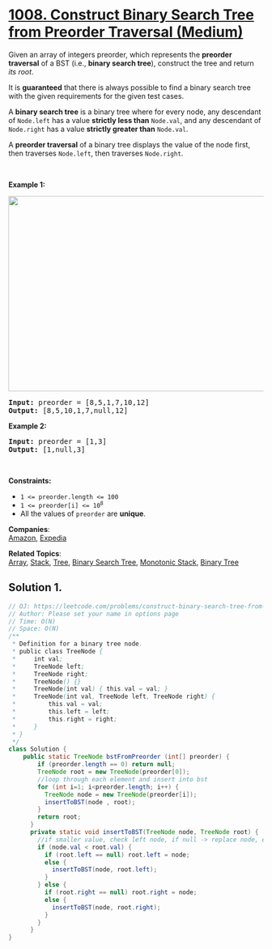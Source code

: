 # [1008. Construct Binary Search Tree from Preorder Traversal (Medium)](https://leetcode.com/problems/construct-binary-search-tree-from-preorder-traversal/)

<p>Given an array of integers preorder, which represents the <strong>preorder traversal</strong> of a BST (i.e., <strong>binary search tree</strong>), construct the tree and return <em>its root</em>.</p>

<p>It is <strong>guaranteed</strong> that there is always possible to find a binary search tree with the given requirements for the given test cases.</p>

<p>A <strong>binary search tree</strong> is a binary tree where for every node, any descendant of <code>Node.left</code> has a value <strong>strictly less than</strong> <code>Node.val</code>, and any descendant of <code>Node.right</code> has a value <strong>strictly greater than</strong> <code>Node.val</code>.</p>

<p>A <strong>preorder traversal</strong> of a binary tree displays the value of the node first, then traverses <code>Node.left</code>, then traverses <code>Node.right</code>.</p>

<p>&nbsp;</p>
<p><strong>Example 1:</strong></p>
<img alt="" src="https://assets.leetcode.com/uploads/2019/03/06/1266.png" style="height: 386px; width: 590px;">
<pre><strong>Input:</strong> preorder = [8,5,1,7,10,12]
<strong>Output:</strong> [8,5,10,1,7,null,12]
</pre>

<p><strong>Example 2:</strong></p>

<pre><strong>Input:</strong> preorder = [1,3]
<strong>Output:</strong> [1,null,3]
</pre>

<p>&nbsp;</p>
<p><strong>Constraints:</strong></p>

<ul>
	<li><code>1 &lt;= preorder.length &lt;= 100</code></li>
	<li><code>1 &lt;= preorder[i] &lt;= 10<sup>8</sup></code></li>
	<li>All the values of <code>preorder</code> are <strong>unique</strong>.</li>
</ul>

**Companies**:  
[Amazon](https://leetcode.com/company/amazon), [Expedia](https://leetcode.com/company/expedia)

**Related Topics**:  
[Array](https://leetcode.com/tag/array/), [Stack](https://leetcode.com/tag/stack/), [Tree](https://leetcode.com/tag/tree/), [Binary Search Tree](https://leetcode.com/tag/binary-search-tree/), [Monotonic Stack](https://leetcode.com/tag/monotonic-stack/), [Binary Tree](https://leetcode.com/tag/binary-tree/)

## Solution 1.

```java
// OJ: https://leetcode.com/problems/construct-binary-search-tree-from-preorder-traversal/
// Author: Please set your name in options page
// Time: O(N)
// Space: O(N)
/**
 * Definition for a binary tree node.
 * public class TreeNode {
 *     int val;
 *     TreeNode left;
 *     TreeNode right;
 *     TreeNode() {}
 *     TreeNode(int val) { this.val = val; }
 *     TreeNode(int val, TreeNode left, TreeNode right) {
 *         this.val = val;
 *         this.left = left;
 *         this.right = right;
 *     }
 * }
 */
class Solution {
    public static TreeNode bstFromPreorder (int[] preorder) {
        if (preorder.length == 0) return null;
        TreeNode root = new TreeNode(preorder[0]);
        //loop through each element and insert into bst
        for (int i=1; i<preorder.length; i++) {
          TreeNode node = new TreeNode(preorder[i]);
          insertToBST(node , root);
        }
        return root;
      }
      private static void insertToBST(TreeNode node, TreeNode root) {
        //if smaller value, check left node, if null -> replace node, else go down future left side
        if (node.val < root.val) {
          if (root.left == null) root.left = node;
          else {
            insertToBST(node, root.left);
          }
        } else {
          if (root.right == null) root.right = node;
          else {
            insertToBST(node, root.right);
          }
        }
      }
}

```
